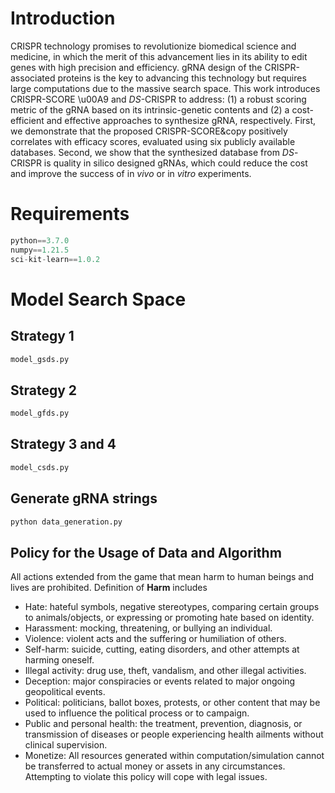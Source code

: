 # Introduction
CRISPR technology promises to revolutionize biomedical science and medicine, in which the merit of this advancement lies in its ability to edit genes with high precision and efficiency. gRNA design of the CRISPR-associated proteins is the key to advancing this technology but requires large computations due to the massive search space. This work introduces CRISPR-SCORE \u00A9 and _DS_-CRISPR to address: (1) a robust scoring metric of the gRNA based on its intrinsic-genetic contents and (2) a cost-efficient and effective approaches to synthesize gRNA, respectively. First, we demonstrate that the proposed CRISPR-SCORE&copy positively correlates with efficacy scores, evaluated using six publicly available databases. Second, we show that the synthesized database from _DS_-CRISPR is quality in silico designed gRNAs, which could reduce the cost and improve the success of in _vivo_ or in _vitro_ experiments. 
# Requirements
```python
python==3.7.0
numpy==1.21.5
sci-kit-learn==1.0.2
```
# Model Search Space
## Strategy 1
```python
model_gsds.py
```
## Strategy 2
```python
model_gfds.py
```
## Strategy 3 and 4
```python
model_csds.py
```
## Generate gRNA strings
```python
python data_generation.py
```
## Policy for the Usage of Data and Algorithm
All actions extended from the game that mean harm to human beings and lives are prohibited. Definition of **Harm** includes
- Hate: hateful symbols, negative stereotypes, comparing certain groups to animals/objects, or expressing or promoting hate based on identity.
- Harassment: mocking, threatening, or bullying an individual.
- Violence: violent acts and the suffering or humiliation of others.
- Self-harm: suicide, cutting, eating disorders, and other attempts at harming oneself.
- Illegal activity: drug use, theft, vandalism, and other illegal activities.
- Deception: major conspiracies or events related to major ongoing geopolitical events.
- Political: politicians, ballot boxes, protests, or other content that may be used to influence the political process or to campaign.
- Public and personal health: the treatment, prevention, diagnosis, or transmission of diseases or people experiencing health ailments without clinical supervision.
- Monetize: All resources generated within computation/simulation cannot be transferred to actual money or assets in any circumstances. Attempting to violate this policy will cope with legal issues.



